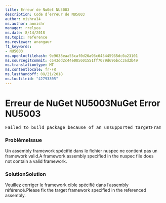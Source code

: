```yaml
---
title: Erreur de NuGet NU5003
description: Code d’erreur de NU5003
author: mishra14
ms.author: anmishr
manager: rrelyea
ms.date: 8/14/2018
ms.topic: reference
ms.reviewer: anangaur
f1_keywords:
- NU5003
ms.openlocfilehash: 9e9638eaa55caf0d26a96c645445935dc0a23101
ms.sourcegitcommit: c643dd2c44e085601551ff7079d696bcc3ad2b49
ms.translationtype: MT
ms.contentlocale: fr-FR
ms.lasthandoff: 08/21/2018
ms.locfileid: "42793305"
---
```

# <a name="nuget-error-nu5003"></a><span data-ttu-id="33d93-103">Erreur de NuGet NU5003</span><span class="sxs-lookup"><span data-stu-id="33d93-103">NuGet Error NU5003</span></span>
<pre>Failed to build package because of an unsupported targetFramework value on 'System.Net'.</pre>

### <a name="issue"></a><span data-ttu-id="33d93-104">Problème</span><span class="sxs-lookup"><span data-stu-id="33d93-104">Issue</span></span>

<span data-ttu-id="33d93-105">Un assembly framework spécifié dans le fichier nuspec ne contient pas un framework valid.</span><span class="sxs-lookup"><span data-stu-id="33d93-105">A framework assembly specified in the nuspec file does not contain a valid framework.</span></span>


### <a name="solution"></a><span data-ttu-id="33d93-106">Solution</span><span class="sxs-lookup"><span data-stu-id="33d93-106">Solution</span></span>

<span data-ttu-id="33d93-107">Veuillez corriger le framework cible spécifié dans l’assembly référencé.</span><span class="sxs-lookup"><span data-stu-id="33d93-107">Please fix the target framework specified in the referenced assembly.</span></span>

